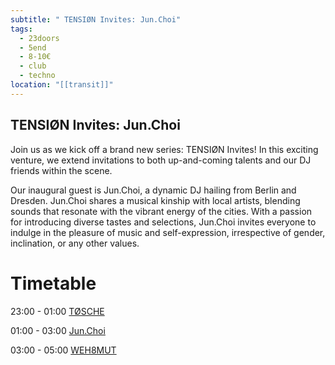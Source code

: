 ```yaml
---
subtitle: " ТENSIØN Invites: Jun.Choi"
tags:
  - 23doors
  - 5end
  - 8-10€
  - club
  - techno
location: "[[transit]]"
---
```

## ТENSIØN Invites: Jun.Choi

Join us as we kick off a brand new series: TENSIØN Invites! In this exciting venture, we extend invitations to both up-and-coming talents and our DJ friends within the scene.

Our inaugural guest is Jun.Choi, a dynamic DJ hailing from Berlin and Dresden. Jun.Choi shares a musical kinship with local artists, blending sounds that resonate with the vibrant energy of the cities. With a passion for introducing diverse tastes and selections, Jun.Choi invites everyone to indulge in the pleasure of music and self-expression, irrespective of gender, inclination, or any other values.

# Timetable

23:00 - 01:00 [TØSCHE](https://soundcloud.com/dj_tosche)

01:00 - 03:00 [Jun.Choi](https://soundcloud.com/jun_choi)

03:00 - 05:00 [WEH8MUT](https://soundcloud.com/weh_mut)
